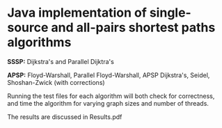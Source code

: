 # Java implementation of single-source and all-pairs shortest paths algorithms

**SSSP:** Dijkstra's and Parallel Dijktra's

**APSP:** Floyd-Warshall, Parallel Floyd-Warshall, APSP Dijkstra's, Seidel, Shoshan-Zwick (with corrections)

Running the test files for each algorithm will both check for correctness, and time the algorithm for varying graph sizes and number of threads.  

The results are discussed in Results.pdf

